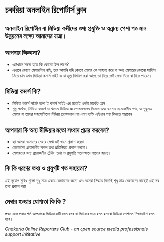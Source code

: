 # চকরিয়া অনলাইন রিপোর্টার্স ক্লাব


## অনলাইন রিপোর্টার বা মিডিয়া কর্মীদের তথ্য প্রযুক্তি ও অন্নান্য পেশা গত মান উন্নয়নের লক্ষ্যে আমাদের যাত্রা।

## আপনার জিজ্ঞাসা?

- এইখানে সদস্য হতে কি কোনো ফিস লাগে?
- এখানে কোনো মেম্বারশিপ নাই, তবে আপনি যদি কোনো মেম্বার কে সাহায্য করে বা অন্য মেম্বারের কোনো সার্ভিস নিতে চান তখন মিডিয়া কমার্স সাইট এ যা মূল্য নির্ধারণ করা আছে তা দিয়ে সেই সেবা দিতে বা নিতে পারেন।

## মিডিয়া কমার্স কি?

- মিডিয়া কমার্স সাইট হলো ই কমার্স সাইট এর মতোই একটা মার্কেট প্লেস
- শুধু পার্থক্য, মিডিয়া কমার্স এ থাকবে মিডিয়া প্রফেশনালসদের নিজের এবং ব্যবসার প্রয়োজনীয় পণ্য, যা শুধুমাত্র মেম্বার বা তাদের সহযোগিতায় মিডিয়া প্রফেশনাল নয় এমন ব্যক্তি এইখান পণ্য কিনতে পারবেন

## আপনারা কি অন্য মীডিয়ার মতো সংবাদ প্রচার করবেন?

- হ্যা আমরা আমাদের মেম্বার লেখা এই খানে প্রকাশ করবো
- মেম্বারদের প্রযোজনীয় সকল তথ্য প্রতিনিয়ত প্রকাশ করবো।
- মেম্বারদের জন্য প্রয়োজনীয় ট্রেনিং, তথ্য ও প্ৰযুগতি গত দক্ষতা লাভের জন্যে।

## কি কি ধরণের তথ্য ও প্রযুগটি গত সহায়তা?

এই সুযোগ সুবিধা গুলো শুধু মাত্র একান্ত মেম্বারদের জন্যে এবং আমরা সিদ্ধান্ত নিয়েছি শুধু মাত্র মেম্বারদের কাছেই এই সব তথ্য প্রকাশ করা।

## মেম্বার হওয়ার যোগ্যতা কি কি ?    

প্রথম এবং প্রধান শর্ত আপনাকে মিডিয়া কর্মী হতে হবে বা মিডিয়ার ছাত্র হতে হবে বা মিডিয়া পেশাতে শিক্ষানবিশ হতে হবে।

*Chakaria Online Reporters Club - an open source media professionals support inititative*
